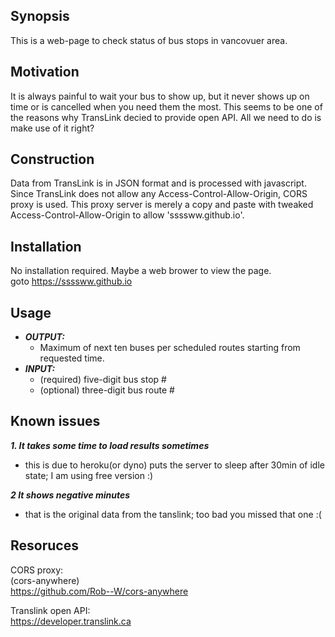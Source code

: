 ## Synopsis

This is a web-page to check status of bus stops in vancovuer area.

## Motivation

It is always painful to wait your bus to show up, but it never shows up on time or is cancelled when you need them the most.
This seems to be one of the reasons why TransLink decied to provide open API.
All we need to do is make use of it right?

## Construction

Data from TransLink is in JSON format and is processed with javascript.
Since TransLink does not allow any Access-Control-Allow-Origin, CORS proxy is used.
This proxy server is merely a copy and paste with tweaked Access-Control-Allow-Origin to allow 'ssssww.github.io'.

## Installation

No installation required.
Maybe a web brower to view the page.  
goto https://ssssww.github.io

## Usage

- ***OUTPUT:***
    - Maximum of next ten buses per scheduled routes starting from requested time.
- ***INPUT:***
    - (required) five-digit bus stop #
    - (optional) three-digit bus route #


## Known issues

***1. It takes some time to load results sometimes***
  * this is due to heroku(or dyno) puts the server to sleep after 30min of idle state; I am using free version :)

***2 It shows negative minutes***
  * that is the original data from the tanslink; too bad you missed that one :(
  

## Resoruces

CORS proxy:  
  (cors-anywhere)  
  https://github.com/Rob--W/cors-anywhere
  
Translink open API:  
  https://developer.translink.ca
